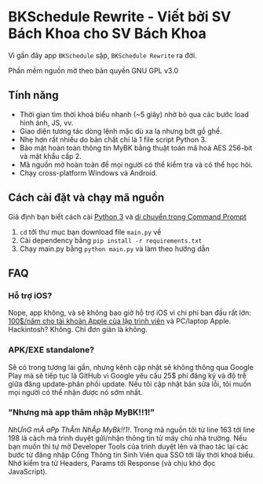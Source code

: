 # BKSchedule Rewrite - Viết bởi SV Bách Khoa cho SV Bách Khoa
Vì gần đây app `BKSchedule` sập, `BKSchedule Rewrite` ra đời. 

Phần mềm nguồn mở theo bản quyền GNU GPL v3.0

## Tính năng
* Thời gian tìm thời khoá biểu nhanh (~5 giây) nhờ bỏ qua các bước load hình ảnh, JS, vv.
* Giao diện tương tác dòng lệnh mặc dù xa lạ nhưng bớt gồ ghề.
* Nhẹ hơn rất nhiều do bản chất chỉ là 1 file script Python 3.
* Bảo mật hoàn toàn thông tin MyBK bằng thuật toán mã hoá AES 256-bit và mật khẩu cấp 2.
* Mã nguồn mở hoàn toàn để mọi người có thể kiểm tra và có thể học hỏi.
* Chạy cross-platform Windows và Android.

## Cách cài đặt và chạy mã nguồn
Giả định bạn biết cách cài [Python 3](https://www.python.org/) và [di chuyển trong Command Prompt](https://gocinfo.com/tim-hieu-command-prompt-cac-lenh-cmd-thong-dung-tren-windows-part-1.html#1-Lenh-cd-di-chuyen-den-mot-vi-tri-thu-muc-bat-ki) 

1. `cd` tới thư mục bạn download file `main.py` về
2. Cài dependency bằng `pip install -r requirements.txt`
3. Chạy main.py bằng `python main.py` và làm theo hướng dẫn

## FAQ
### Hỗ trợ iOS?
Nope, app không, và sẽ không bao giờ hỗ trợ iOS vì chi phí ban đầu rất lớn: [100$/năm cho tài khoản Apple của lập trình viên](https://developer.apple.com/support/compare-memberships/) và PC/laptop Apple. Hackintosh? Không. Chỉ đơn giản là không.
### APK/EXE standalone?
Sẽ có trong tương lai gần, nhưng kênh cập nhật sẽ không thông qua Google Play mà sẽ tiếp tục là GitHub vì Google yêu cầu 25$ phí đăng ký và độ trễ giữa đăng update-phân phối update. Nếu tôi cập nhật bản sửa lỗi, tôi muốn mọi người có thể nhận được nó sớm nhất.
### "Nhưng mà app thâm nhập MyBK!!1!"
*NhƯnG mÀ aPp ThÂm NhẬp MyBk!!1!*. Trong mã nguồn tôi từ line 163 tới line 198 là cách mà trình duyệt gửi/nhận thông tin từ máy chủ nhà trường. Nếu bạn muốn thì tự mở Developer Tools của trình duyệt lên và thao tác lại các bước từ đăng nhập Cổng Thông tin Sinh Viên qua SSO tới lấy thời khoá biểu. Nhớ kiểm tra từ Headers, Params tới Response (và chịu khó đọc JavaScript). 

